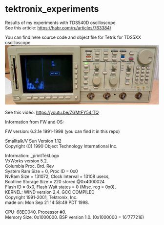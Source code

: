# tektronix_experiments
Results of my experiments with TDS540D oscilloscope  
See this article: https://habr.com/ru/articles/763384/  

You can find here source code and object file for Tetris for TDS5XX oscilloscope  
<img src="https://github.com/iliasam/tektronix_experiments/blob/main/main_photo.jpg" width="600"> 
  
See this video: https://youtu.be/ZGMtFY54rTQ  

Information from FW and OS:  

FW version: 6.2.1e 1991-1998 (you can find it in this repo)  

Smalltalk/V Sun Version 1.12  
Copyright (C) 1990 Object Technology International Inc.  

Information:
_printTekLogo  
            VxWorks version 5.2.  
            Columbia Proc. Brd. Rev  
            System Ram Size = 0, Proc ID = 0x0  
            NvRam Size = 131072, Clock Interval = 13108 usecs,  
            Bootline Storage Size = 220 stored @0x4000024  
            Flash ID = 0x0, Flash Wait states = 0 (Misc. reg = 0x0),  
            KERNEL: WIND version 2.4. GCC COMPILED  
            Copyright 1991-2001, Tektronix, Inc.  
            made on: Mon Sep 21 14:58:49 PDT 1998.  
  
CPU: 68EC040.  Processor #0.  
Memory Size: 0x1000000.  BSP version 1.0. (0x1000000 = 16'777216)  
